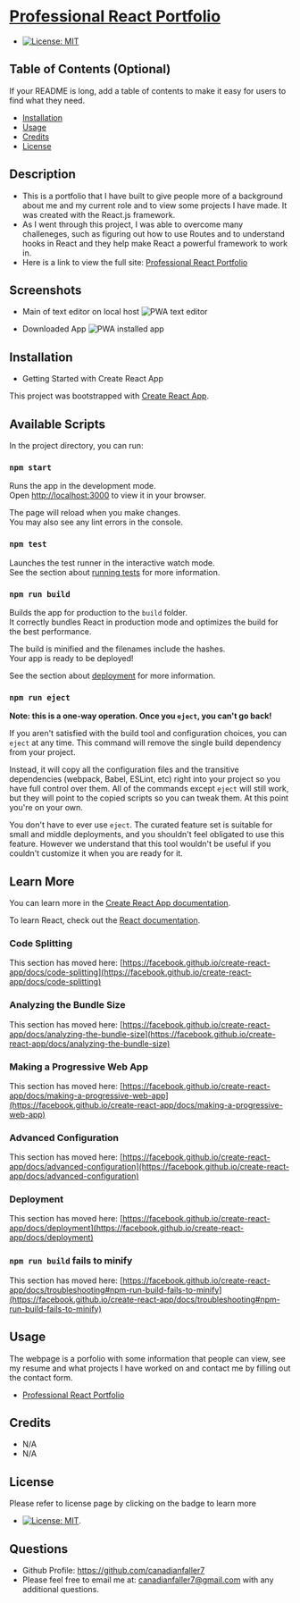 # [Professional React Portfolio](https://canadianfaller7.github.io/react-portfolio/ "Named link title")
- [![License: MIT](https://img.shields.io/badge/License-MIT-yellow.svg)](https://opensource.org/licenses/MIT)

## Table of Contents (Optional)

If your README is long, add a table of contents to make it easy for users to find what they need.

- [Installation](#installation)
- [Usage](#usage)
- [Credits](#credits)
- [License](#license)

## Description
- This is a portfolio that I have built to give people more of a background about me and my current role and to view some projects I have made. It was created with the React.js framework.
- As I went through this project, I was able to overcome many challeneges, such as figuring out how to use Routes and to understand hooks in React and they help make React a powerful framework to work in.
- Here is a link to view the full site: [Professional React Portfolio](https://canadianfaller7.github.io/react-portfolio/ "Named link title")

## Screenshots

- Main of text editor on local host
![PWA text editor](./assets/images/main.png?raw=true "Optional Title")

- Downloaded App
![PWA installed app](./assets/images/downloaded.png?raw=true "Optional Title")


## Installation
* Getting Started with Create React App

This project was bootstrapped with [Create React App](https://github.com/facebook/create-react-app).

## Available Scripts

In the project directory, you can run:

### `npm start`

Runs the app in the development mode.\
Open [http://localhost:3000](http://localhost:3000) to view it in your browser.

The page will reload when you make changes.\
You may also see any lint errors in the console.

### `npm test`

Launches the test runner in the interactive watch mode.\
See the section about [running tests](https://facebook.github.io/create-react-app/docs/running-tests) for more information.

### `npm run build`

Builds the app for production to the `build` folder.\
It correctly bundles React in production mode and optimizes the build for the best performance.

The build is minified and the filenames include the hashes.\
Your app is ready to be deployed!

See the section about [deployment](https://facebook.github.io/create-react-app/docs/deployment) for more information.

### `npm run eject`

**Note: this is a one-way operation. Once you `eject`, you can't go back!**

If you aren't satisfied with the build tool and configuration choices, you can `eject` at any time. This command will remove the single build dependency from your project.

Instead, it will copy all the configuration files and the transitive dependencies (webpack, Babel, ESLint, etc) right into your project so you have full control over them. All of the commands except `eject` will still work, but they will point to the copied scripts so you can tweak them. At this point you're on your own.

You don't have to ever use `eject`. The curated feature set is suitable for small and middle deployments, and you shouldn't feel obligated to use this feature. However we understand that this tool wouldn't be useful if you couldn't customize it when you are ready for it.

## Learn More

You can learn more in the [Create React App documentation](https://facebook.github.io/create-react-app/docs/getting-started).

To learn React, check out the [React documentation](https://reactjs.org/).

### Code Splitting

This section has moved here: [https://facebook.github.io/create-react-app/docs/code-splitting](https://facebook.github.io/create-react-app/docs/code-splitting)

### Analyzing the Bundle Size

This section has moved here: [https://facebook.github.io/create-react-app/docs/analyzing-the-bundle-size](https://facebook.github.io/create-react-app/docs/analyzing-the-bundle-size)

### Making a Progressive Web App

This section has moved here: [https://facebook.github.io/create-react-app/docs/making-a-progressive-web-app](https://facebook.github.io/create-react-app/docs/making-a-progressive-web-app)

### Advanced Configuration

This section has moved here: [https://facebook.github.io/create-react-app/docs/advanced-configuration](https://facebook.github.io/create-react-app/docs/advanced-configuration)

### Deployment

This section has moved here: [https://facebook.github.io/create-react-app/docs/deployment](https://facebook.github.io/create-react-app/docs/deployment)

### `npm run build` fails to minify

This section has moved here: [https://facebook.github.io/create-react-app/docs/troubleshooting#npm-run-build-fails-to-minify](https://facebook.github.io/create-react-app/docs/troubleshooting#npm-run-build-fails-to-minify)


## Usage
The webpage is a porfolio with some information that people can view, see my resume and what projects I have worked on and contact me by filling out the contact form.
* [Professional React Portfolio](https://canadianfaller7.github.io/react-portfolio/ "Named link title")


## Credits
- N/A
- N/A

## License 
Please refer to license page by clicking on the badge to learn more
- [![License: MIT](https://img.shields.io/badge/License-MIT-yellow.svg)](https://opensource.org/licenses/MIT).

## Questions

- Github Profile: https://github.com/canadianfaller7
- Please feel free to email me at: canadianfaller7@gmail.com with any additional questions. 

